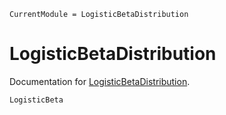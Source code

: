 ```@meta
CurrentModule = LogisticBetaDistribution
```

# LogisticBetaDistribution

Documentation for [LogisticBetaDistribution](https://github.com/mattiasvillani/LogisticBetaDistribution.jl).

```@docs
LogisticBeta
```

```@index
```

